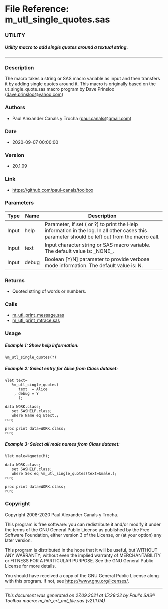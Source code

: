 # File Reference: m_utl_single_quotes.sas

### UTILITY

##### Utility macro to add single quotes around a textual string.

***

### Description
The macro takes a string or SAS macro variable as input and then transfers it by adding single quotes around it. This macro is originally based on the ut_single_quote.sas macro program by Dave Prinsloo (dave.prinsloo@yahoo.com)

### Authors
* Paul Alexander Canals y Trocha (paul.canals@gmail.com)

### Date
* 2020-09-07 00:00:00

### Version
* 20.1.09

### Link
* https://github.com/paul-canals/toolbox

### Parameters
| Type | Name | Description |
| ---- | ---- | ----------- |
| Input | help | Parameter, if set ( or ?) to print the Help information in the log. In all other cases this parameter should be left out from the macro call. |
| Input | text | Input character string or SAS macro variable. The default value is: \_NONE\_. |
| Input | debug | Boolean [Y/N] parameter to provide verbose mode information. The default value is: N. |

### Returns
* Quoted string of words or numbers.

### Calls
* [m_utl_print_message.sas](m_utl_print_message.md)
* [m_utl_print_mtrace.sas](m_utl_print_mtrace.md)

### Usage

##### Example 1: Show help information:
```sas
%m_utl_single_quotes(?)
```

##### Example 2: Select entry for Alice from Class dataset:
```sas
%let text=
   %m_utl_single_quotes(
      text  = Alice
    , debug = Y
      );

data WORK.class;
   set SASHELP.class;
   where Name eq &text.;
run;

proc print data=WORK.class;
run;

```

##### Example 3: Select all male names from Class dataset:
```sas
%let male=%quote(M);

data WORK.class;
   set SASHELP.class;
   where Sex eq %m_utl_single_quotes(text=&male.);
run;

proc print data=WORK.class;
run;

```

### Copyright
Copyright 2008-2020 Paul Alexander Canals y Trocha. 
 
This program is free software: you can redistribute it and/or modify 
it under the terms of the GNU General Public License as published by 
the Free Software Foundation, either version 3 of the License, or 
(at your option) any later version. 
 
This program is distributed in the hope that it will be useful, 
but WITHOUT ANY WARRANTY; without even the implied warranty of 
MERCHANTABILITY or FITNESS FOR A PARTICULAR PURPOSE. See the 
GNU General Public License for more details. 
 
You should have received a copy of the GNU General Public License 
along with this program. If not, see <https://www.gnu.org/licenses/>. 


***
*This document was generated on 27.09.2021 at 15:29:22  by Paul's SAS&reg; Toolbox macro: m_hdr_crt_md_file.sas (v21.1.04)*

